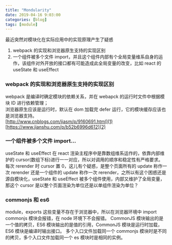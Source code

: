 ```yaml
---
title: "Mondularity"
date: 2019-04-16 9:03:00
categories: [blog]
tags: [module]
---
```


最近突然对模块化在实际应用中的实现原理产生了疑惑

1. webpack 的实现和浏览器原生支持的实现区别
2. 一个组件被多个文件 import，并且这个组件内部有个全局变量维系自身的运作，该组件对外开放的接口都有可能造成此全局变量的改变，比如 react 的 useState 和 useEffect

### webpack 的实现和浏览器原生支持的实现区别

webpack 是编译时确定模块的依赖关系，并在 webapck 的运行时文件中根据模块 ID 进行依赖管理；  
浏览器原生应该是运行时，默认在 dom 加载完 defer 运行，它的模块缓存应该也是浏览器支持。  
[http://www.cnblogs.com/jiasm/p/9160691.html](1)  
[https://www.jianshu.com/p/b52b6996d612](2)

### 一个组件被多个文件 import...

useState 和 useEffect 在 react 渲染主程序中是靠数组维系运作的，依靠内部维护的 cursor(数组下标)进行一一对应，所以对调用的顺序和稳定性有严格要求。每次 rerender 时 cursor 置 0，这儿有个疑惑，是整个页面所有的 update 称作一次 rerender 还是一个组件的 update 称作一次 rerender，之所以有这个困惑还是源自模块化，useState 和 useEffect 被多个组件使用，内部又维护了全局变量，那这个 cursor 是以整个页面渲染为单位还是以单组件渲染为单位？

### commonjs 和 es6

module，exports 这些变量不存在于浏览器中，所以在浏览器环境中 import commonjs 模块会报错，在 node 环境下不会报错。
CommonJS 模块输出的是一个值的拷贝，ES6 模块输出的是值的引用，CommonJS 模块是运行时加载，ES6 模块是编译时输出接口。
多个入口文件加载同一个 commonjs 模块时是不同的拷贝，多个入口文件加载同一个 es 模块时是相同的实例。

[1]: http://www.cnblogs.com/jiasm/p/9160691.html
[2]: https://www.jianshu.com/p/b52b6996d612
